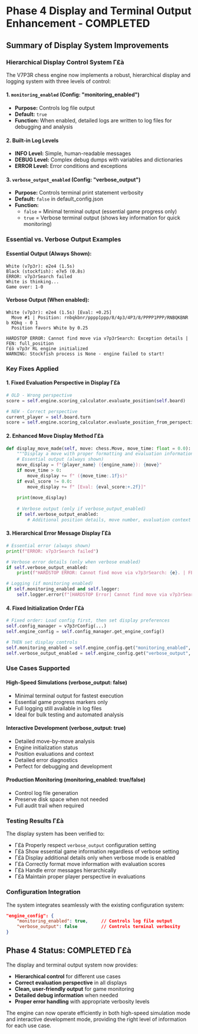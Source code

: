 ﻿# Phase 4 Display and Terminal Output Enhancement - COMPLETED

## Summary of Display System Improvements

### **Hierarchical Display Control System Γ£à**

The V7P3R chess engine now implements a robust, hierarchical display and logging system with three levels of control:

#### **1. `monitoring_enabled` (Config: "monitoring_enabled")**
- **Purpose:** Controls log file output
- **Default:** `true`
- **Function:** When enabled, detailed logs are written to log files for debugging and analysis

#### **2. Built-in Log Levels**
- **INFO Level:** Simple, human-readable messages 
- **DEBUG Level:** Complex debug dumps with variables and dictionaries
- **ERROR Level:** Error conditions and exceptions

#### **3. `verbose_output_enabled` (Config: "verbose_output")**
- **Purpose:** Controls terminal print statement verbosity
- **Default:** `false` in default_config.json
- **Function:** 
  - `false` = Minimal terminal output (essential game progress only)
  - `true` = Verbose terminal output (shows key information for quick monitoring)

### **Essential vs. Verbose Output Examples**

#### **Essential Output (Always Shown):**
```
White (v7p3r): e2e4 (1.5s)
Black (stockfish): e7e5 (0.8s) 
ERROR: v7p3rSearch failed
White is thinking...
Game over: 1-0
```

#### **Verbose Output (When enabled):**
```
White (v7p3r): e2e4 (1.5s) [Eval: +0.25]
  Move #1 | Position: rnbqkbnr/pppp1ppp/8/4p3/4P3/8/PPPP1PPP/RNBQKBNR b KQkq - 0 1
  Position favors White by 0.25

HARDSTOP ERROR: Cannot find move via v7p3rSearch: Exception details | FEN: full_position
Γ£ô v7p3r RL engine initialized
WARNING: Stockfish process is None - engine failed to start!
```

### **Key Fixes Applied**

#### **1. Fixed Evaluation Perspective in Display Γ£à**
```python
# OLD - Wrong perspective
score = self.engine.scoring_calculator.evaluate_position(self.board)

# NEW - Correct perspective
current_player = self.board.turn
score = self.engine.scoring_calculator.evaluate_position_from_perspective(self.board, current_player)
```

#### **2. Enhanced Move Display Method Γ£à**
```python
def display_move_made(self, move: chess.Move, move_time: float = 0.0):
    """Display a move with proper formatting and evaluation information."""
    # Essential output (always shown)
    move_display = f"{player_name} ({engine_name}): {move}"
    if move_time > 0:
        move_display += f" ({move_time:.1f}s)"
    if eval_score != 0.0:
        move_display += f" [Eval: {eval_score:+.2f}]"
    
    print(move_display)
    
    # Verbose output (only if verbose_output_enabled)
    if self.verbose_output_enabled:
        # Additional position details, move number, evaluation context
```

#### **3. Hierarchical Error Message Display Γ£à**
```python
# Essential error (always shown)
print(f"ERROR: v7p3rSearch failed")

# Verbose error details (only when verbose enabled)
if self.verbose_output_enabled:
    print(f"HARDSTOP ERROR: Cannot find move via v7p3rSearch: {e}. | FEN: {self.board.fen()}")

# Logging (if monitoring enabled)
if self.monitoring_enabled and self.logger:
    self.logger.error(f"[HARDSTOP Error] Cannot find move via v7p3rSearch: {e}. | FEN: {self.board.fen()}")
```

#### **4. Fixed Initialization Order Γ£à**
```python
# Fixed order: Load config first, then set display preferences
self.config_manager = v7p3rConfig(...)
self.engine_config = self.config_manager.get_engine_config()

# THEN set display controls
self.monitoring_enabled = self.engine_config.get("monitoring_enabled", True)
self.verbose_output_enabled = self.engine_config.get("verbose_output", True)
```

### **Use Cases Supported**

#### **High-Speed Simulations (verbose_output: false)**
- Minimal terminal output for fastest execution
- Essential game progress markers only
- Full logging still available in log files
- Ideal for bulk testing and automated analysis

#### **Interactive Development (verbose_output: true)**
- Detailed move-by-move analysis
- Engine initialization status
- Position evaluations and context
- Detailed error diagnostics
- Perfect for debugging and development

#### **Production Monitoring (monitoring_enabled: true/false)**
- Control log file generation
- Preserve disk space when not needed
- Full audit trail when required

### **Testing Results Γ£à**

The display system has been verified to:
- Γ£à Properly respect `verbose_output` configuration setting
- Γ£à Show essential game information regardless of verbose setting  
- Γ£à Display additional details only when verbose mode is enabled
- Γ£à Correctly format move information with evaluation scores
- Γ£à Handle error messages hierarchically
- Γ£à Maintain proper player perspective in evaluations

### **Configuration Integration**

The system integrates seamlessly with the existing configuration system:

```json
"engine_config": {
    "monitoring_enabled": true,     // Controls log file output
    "verbose_output": false         // Controls terminal verbosity
}
```

## **Phase 4 Status: COMPLETED Γ£à**

The display and terminal output system now provides:
- **Hierarchical control** for different use cases
- **Correct evaluation perspective** in all displays
- **Clean, user-friendly output** for game monitoring
- **Detailed debug information** when needed
- **Proper error handling** with appropriate verbosity levels

The engine can now operate efficiently in both high-speed simulation mode and interactive development mode, providing the right level of information for each use case.
